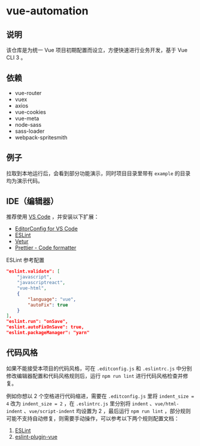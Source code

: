 # vue-automation

## 说明

该仓库是为统一 Vue 项目初期配置而设立，方便快速进行业务开发，基于 Vue CLI 3 。

## 依赖

- vue-router
- vuex
- axios
- vue-cookies
- vue-meta
- node-sass
- sass-loader
- webpack-spritesmith

## 例子

拉取到本地运行后，会看到部分功能演示，同时项目目录里带有 `example` 的目录均为演示代码。

## IDE（编辑器）

推荐使用 [VS Code](https://code.visualstudio.com/) ，并安装以下扩展：

- [EditorConfig for VS Code](https://marketplace.visualstudio.com/items?itemName=EditorConfig.EditorConfig)
- [ESLint](https://marketplace.visualstudio.com/items?itemName=dbaeumer.vscode-eslint)
- [Vetur](https://marketplace.visualstudio.com/items?itemName=octref.vetur)
- [Prettier - Code formatter](https://marketplace.visualstudio.com/items?itemName=esbenp.prettier-vscode)

ESLint 参考配置

```json
"eslint.validate": [
    "javascript",
    "javascriptreact",
    "vue-html",
    {
        "language": "vue",
        "autoFix": true
    }
],
"eslint.run": "onSave",
"eslint.autoFixOnSave": true,
"eslint.packageManager": "yarn"
```

## 代码风格

如果不能接受本项目的代码风格，可在 `.editconfig.js` 和 `.eslintrc.js` 中分别修改编辑器配置和代码风格规则后，运行 `npm run lint` 进行代码风格检查并修复。

例如你想以 2 个空格进行代码缩进，需要在 `.editconfig.js` 里将 `indent_size = 4` 改为 `indent_size = 2` ，在 `.eslintrc.js` 里分别将 `indent` 、`vue/html-indent` 、`vue/script-indent` 均设置为 2 ，最后运行 `npm run lint` ，部分规则可能不支持自动修复，则需要手动操作，可以参考以下两个规则配置文档：

1. [ESLint](http://eslint.cn/docs/rules/)
2. [eslint-plugin-vue](https://vuejs.github.io/eslint-plugin-vue/rules/)
